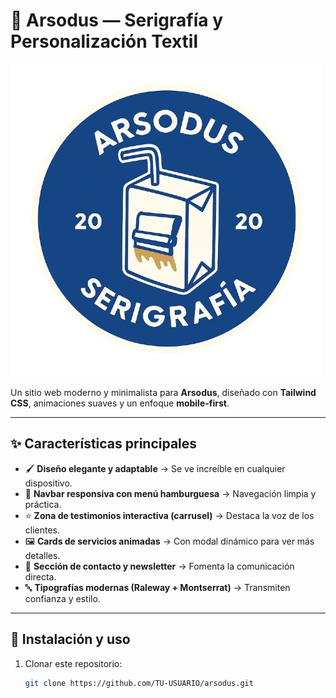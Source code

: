 # 🎨 Arsodus — Serigrafía y Personalización Textil  

![Logo de Arsodus](assets/img/LogoSinFondo.png)  

Un sitio web moderno y minimalista para **Arsodus**, diseñado con **Tailwind CSS**, animaciones suaves y un enfoque **mobile-first**.  

---

## ✨ Características principales

- 🖌 **Diseño elegante y adaptable** → Se ve increíble en cualquier dispositivo.  
- 📌 **Navbar responsiva con menú hamburguesa** → Navegación limpia y práctica.  
- ⭐ **Zona de testimonios interactiva (carrusel)** → Destaca la voz de los clientes.  
- 🖼 **Cards de servicios animadas** → Con modal dinámico para ver más detalles.  
- 💌 **Sección de contacto y newsletter** → Fomenta la comunicación directa.  
- 🔤 **Tipografías modernas (Raleway + Montserrat)** → Transmiten confianza y estilo.  

---

## 🚀 Instalación y uso

1. Clonar este repositorio:
   ```bash
   git clone https://github.com/TU-USUARIO/arsodus.git
